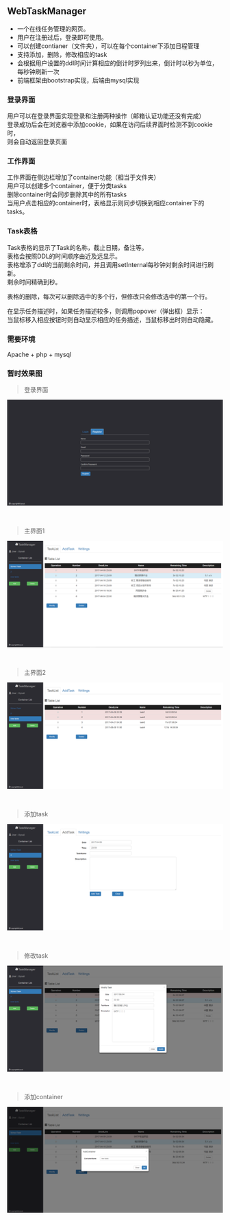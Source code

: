 ## WebTaskManager

- 一个在线任务管理的网页。
- 用户在注册过后，登录即可使用。
- 可以创建contianer（文件夹），可以在每个container下添加日程管理
- 支持添加，删除，修改相应的task
- 会根据用户设置的ddl时间计算相应的倒计时罗列出来，倒计时以秒为单位，每秒钟刷新一次
- 前端框架由bootstrap实现，后端由mysql实现

### 登录界面
用户可以在登录界面实现登录和注册两种操作（邮箱认证功能还没有完成）<br>
登录成功后会在浏览器中添加cookie，如果在访问后续界面时检测不到cookie时，<br>
则会自动返回登录页面

### 工作界面
工作界面在侧边栏增加了container功能（相当于文件夹）<br>
用户可以创建多个container，便于分类tasks<br>
删除container时会同步删除其中的所有tasks<br>
当用户点击相应的container时，表格显示则同步切换到相应container下的tasks。 

### Task表格
Task表格的显示了Task的名称，截止日期，备注等。<br>
表格会按照DDL的时间顺序由近及远显示。<br>
表格增添了ddl的当前剩余时间，并且调用setInternal每秒钟对剩余时间进行刷新。<br>
剩余时间精确到秒。<br>

表格的删除，每次可以删除选中的多个行，但修改只会修改选中的第一个行。<br>

在显示任务描述时，如果任务描述较多，则调用popover（弹出框）显示：<br>
当鼠标移入相应按钮时则自动显示相应的任务描述，当鼠标移出时则自动隐藏。


### 需要环境
Apache + php + mysql

### 暂时效果图

>登录界面

![](https://github.com/TaiyouDong/WebTaskManager/blob/master/image/picture6.PNG)

<br>

>主界面1

![](https://github.com/TaiyouDong/WebTaskManager/blob/master/image/picture1.png)

<br>

>主界面2

![](https://github.com/TaiyouDong/WebTaskManager/blob/master/image/picture2.png)

<br>

>添加task

![](https://github.com/TaiyouDong/WebTaskManager/blob/master/image/picture5.PNG)

<br>

>修改task

![](https://github.com/TaiyouDong/WebTaskManager/blob/master/image/picture4.PNG)

<br>

>添加container

![](https://github.com/TaiyouDong/WebTaskManager/blob/master/image/picture3.png)

<br>
